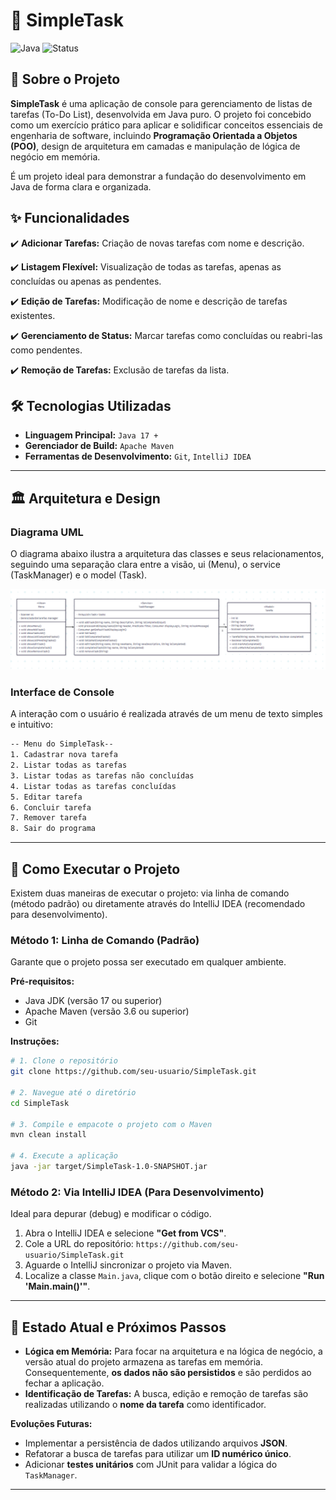 # 📝 SimpleTask
![Java](https://img.shields.io/badge/Java-17+-blue?style=for-the-badge&logo=openjdk&logoColor=white)
![Status](https://img.shields.io/badge/Status-Concluído-green?style=for-the-badge)

## 🎯 Sobre o Projeto
**SimpleTask** é uma aplicação de console para gerenciamento de listas de tarefas (To-Do List), desenvolvida em Java puro. O projeto foi concebido como um exercício prático para aplicar e solidificar conceitos essenciais de engenharia de software, incluindo **Programação Orientada a Objetos (POO)**, design de arquitetura em camadas e manipulação de lógica de negócio em memória.

É um projeto ideal para demonstrar a fundação do desenvolvimento em Java de forma clara e organizada.



## ✨ Funcionalidades

✔️ **Adicionar Tarefas:** Criação de novas tarefas com nome e descrição.

✔️ **Listagem Flexível:** Visualização de todas as tarefas, apenas as concluídas ou apenas as pendentes.

✔️ **Edição de Tarefas:** Modificação de nome e descrição de tarefas existentes.

✔️ **Gerenciamento de Status:** Marcar tarefas como concluídas ou reabri-las como pendentes.

✔️ **Remoção de Tarefas:** Exclusão de tarefas da lista.



## 🛠️ Tecnologias Utilizadas

* **Linguagem Principal:** `Java 17 + `
* **Gerenciador de Build:** `Apache Maven`
* **Ferramentas de Desenvolvimento:** `Git`, `IntelliJ IDEA`

---

## 🏛️ Arquitetura e Design

### Diagrama UML
O diagrama abaixo ilustra a arquitetura das classes e seus relacionamentos, seguindo uma separação clara entre a visão, ui (Menu), o service (TaskManager) e o model (Task).

![](./image/uml.png)


### Interface de Console
A interação com o usuário é realizada através de um menu de texto simples e intuitivo:

```bash
-- Menu do SimpleTask--
1. Cadastrar nova tarefa
2. Listar todas as tarefas
3. Listar todas as tarefas não concluídas
4. Listar todas as tarefas concluídas
5. Editar tarefa
6. Concluir tarefa
7. Remover tarefa
8. Sair do programa
```

---

## 🚀 Como Executar o Projeto

Existem duas maneiras de executar o projeto: via linha de comando (método padrão) ou diretamente através do IntelliJ IDEA (recomendado para desenvolvimento).

### Método 1: Linha de Comando (Padrão)
Garante que o projeto possa ser executado em qualquer ambiente.

**Pré-requisitos:**
* Java JDK (versão 17 ou superior)
* Apache Maven (versão 3.6 ou superior)
* Git

**Instruções:**
```bash
# 1. Clone o repositório
git clone https://github.com/seu-usuario/SimpleTask.git

# 2. Navegue até o diretório
cd SimpleTask

# 3. Compile e empacote o projeto com o Maven
mvn clean install

# 4. Execute a aplicação
java -jar target/SimpleTask-1.0-SNAPSHOT.jar
```

### Método 2: Via IntelliJ IDEA (Para Desenvolvimento)
Ideal para depurar (debug) e modificar o código.

1.  Abra o IntelliJ IDEA e selecione **"Get from VCS"**.
2.  Cole a URL do repositório: `https://github.com/seu-usuario/SimpleTask.git`
3.  Aguarde o IntelliJ sincronizar o projeto via Maven.
4.  Localize a classe `Main.java`, clique com o botão direito e selecione **"Run 'Main.main()'"**.

---

## 📌 Estado Atual e Próximos Passos

* **Lógica em Memória:** Para focar na arquitetura e na lógica de negócio, a versão atual do projeto armazena as tarefas em memória. Consequentemente, **os dados não são persistidos** e são perdidos ao fechar a aplicação.
* **Identificação de Tarefas:** A busca, edição e remoção de tarefas são realizadas utilizando o **nome da tarefa** como identificador.

**Evoluções Futuras:**
* Implementar a persistência de dados utilizando arquivos **JSON**.
* Refatorar a busca de tarefas para utilizar um **ID numérico único**.
* Adicionar **testes unitários** com JUnit para validar a lógica do `TaskManager`.

---

